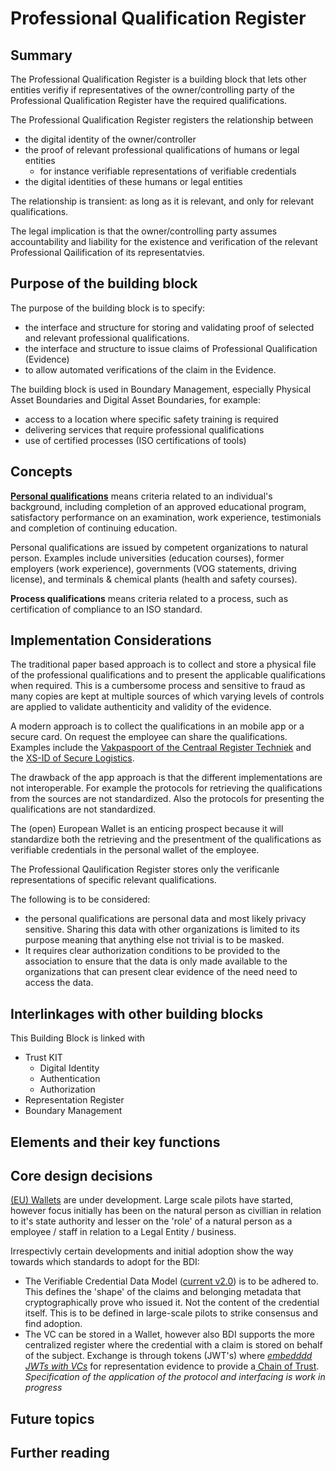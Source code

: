 # Professional Qualification Register

## Summary

The Professional Qualification Register is a building block that lets other entities verifiy  if representatives of the owner/controlling party of the Professional Qualification Register have the required qualifications.

The Professional Qualification Register registers the relationship between&#x20;

* the digital identity of the owner/controller&#x20;
* the proof of relevant professional qualifications of humans or legal entities
  * for instance verifiable representations of verifiable credentials
* the digital identities of these humans or legal entities

The relationship is transient: as long as it is relevant, and only for relevant qualifications.

The legal implication is that the owner/controlling party assumes accountability and liability for the existence and verification of the relevant Professional Qailification of its representatvies.

## Purpose of the building block

The purpose of the building block is to specify:

* &#x20;the interface and structure for storing and validating proof of selected and relevant professional qualifications.&#x20;
* the interface and structure to issue claims of Professional Qualification (Evidence)&#x20;
* to allow automated verifications of the claim in the Evidence.

The building block is used in Boundary Management, especially Physical Asset Boundaries and Digital Asset Boundaries, for example:

* access to a location where specific safety training is required
* delivering services that require professional qualifications
* use of certified processes (ISO certifications of tools)

## Concepts

[**Personal qualifications**](https://www.lawinsider.com/dictionary/personal-qualifications) means criteria related to an individual's background, including completion of an approved educational program, satisfactory performance on an examination, work experience, testimonials and completion of continuing education.

Personal qualifications are issued by competent organizations to natural person. Examples include universities (education courses), former employers (work experience), governments (VOG statements, driving license), and terminals & chemical plants (health and safety courses).

**Process qualifications** means criteria related to a process, such as certification of compliance to an ISO standard.&#x20;

## Implementation Considerations

The traditional paper based approach is to collect and store a physical file of the professional qualifications and to present the applicable qualifications when required. This is a cumbersome process and sensitive to fraud as many copies are kept at multiple sources of which varying levels of controls are applied to validate authenticity and validity of the evidence.

A modern approach is to collect the qualifications in an mobile app or a secure card. On request the employee can share the qualifications. Examples include the [Vakpaspoort of the Centraal Register Techniek](https://centraalregistertechniek.nl/app-vakpaspoort-techniek) and the [XS-ID of Secure Logistics](https://www.secure-logistics.nl/en/xs-key/).

The drawback of the app approach is that the different implementations are not interoperable. For example the protocols for retrieving the qualifications from the sources are not standardized. Also the protocols for presenting the qualifications are not standardized.

The (open) European Wallet is an enticing prospect because it will standardize both the retrieving and the presentment of the qualifications as verifiable credentials in the personal wallet of the employee.&#x20;

The Professional Qaulification Register stores only the verificanle representations of specific relevant qualifications.

&#x20;The following is to be considered:

* the personal qualifications are personal data and most likely privacy sensitive. Sharing this data with other organizations is limited to its purpose meaning that anything else not trivial is to be masked.
* It requires clear authorization conditions to be provided to the association to ensure that the data is only made available to the organizations that can present clear evidence of the need need to access the data.

## Interlinkages with other building blocks

This Building Block is linked with

* Trust KIT
  * Digital Identity
  * Authentication
  * Authorization
* Representation Register
* Boundary Management

## Elements and their key functions

## Core design decisions

[(EU) Wallets](https://ec.europa.eu/digital-building-blocks/sites/display/EUDIGITALIDENTITYWALLET) are under development. Large scale pilots have started, however focus initially has been on the natural person as civillian in relation to it's state authority and lesser on the 'role' of a natural person as a employee / staff in relation to a Legal Entity / business.

Irrespectivly certain developments and initial adoption show the way towards which standards to adopt for the BDI:

* The Verifiable Credential Data Model ([current v2.0](https://www.w3.org/TR/vc-data-model-2.0/)) is to be adhered to. This defines the 'shape' of the claims and belonging metadata that cryptographically prove who issued it. Not the content of the credential itself. This is to be defined in large-scale pilots to strike consensus and find adoption.
* The VC can be stored in a Wallet, however also BDI supports the more centralized register where the credential with a claim is stored on behalf of the subject. Exchange is through tokens (JWT's) where [_embedddd JWTs with VCs_](https://bdinetwork.org/wp-content/uploads/2024/05/2024-BDI-Embedded-JWT-as-Representation-Evidence.pdf) for representation evidence to provide a[ Chain of Trust](https://en.wikipedia.org/wiki/Chain\_of\_trust). _Specification of the application of the protocol and interfacing is work in progress_

## Future topics

## Further reading
